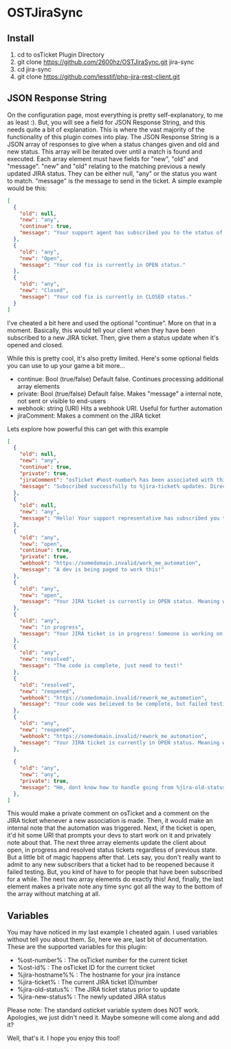 # OSTJiraSync

## Install

1. cd to osTicket Plugin Directory
2. git clone https://github.com/2600hz/OSTJiraSync.git jira-sync
3. cd jira-sync
4. git clone https://github.com/lesstif/php-jira-rest-client.git

## JSON Response String
On the configuration page, most everything is pretty self-explanatory, to me as least :). But, you will see a field for JSON Response String, and this needs quite a bit of explanation. This is where the vast majority of the functionality of this plugin comes into play. The JSON Response String is a JSON array of responses to give when a status changes given and old and new status. This array will be iterated over until a match is found and executed. Each array element must have fields for "new", "old" and "message". "new" and "old" relating to the matching previous a newly updated JIRA status. They can be either null, "any" or the status you want to match. "message" is the message to send in the ticket. A simple example would be this:

``` json
[
  {
    "old": null,
    "new": "any",
    "continue": true,
    "message": "Your support agent has subscribed you to the status of a code fix. You will receive automated messages as it progresses."
  },
  {
    "old": "any",
    "new": "Open",
    "message": "Your cod fix is currently in OPEN status."
  },
  {
    "old": "any",
    "new": "Closed",
    "message": "Your cod fix is currently in CLOSED status."
  }
]
```
I've cheated a bit here and used the optional "continue". More on that in a moment. Basically, this would tell your client when they have been subscribed to a new JIRA ticket. Then, give them a status update when it's opened and closed.

While this is pretty cool, it's also pretty limited. Here's some optional fields you can use to up your game a bit more...

* continue: Bool (true/false) Default false. Continues processing additional array elements
* private: Bool (true/false) Default false. Makes "message" a internal note, not sent or visible to end-users
* webhook: string (URI) Hits a webhook URI. Useful for further automation
* jiraComment: Makes a comment on the JIRA ticket

Lets explore how powerful this can get with this example

``` json
[
  {
    "old": null,
    "new": "any",
    "continue": true,
    "private": true,
    "jiraComment": "osTicket #%ost-number% has been associated with this JIRA ticket. https://ost_install/scp/tickets.php?id=%ost-id%",
    "message": "Subscribed successfully to %jira-ticket% updates. Direct link to JIRA ticket: %jira-hostname%/browse/%jira-ticket%"
  },
  {
    "old": null,
    "new": "any",
    "message": "Hello! Your support representative has subscribed you to updates from a JIRA ticket. Look out for updates!"
  },
  {
    "old": "any",
    "new": "open",
    "continue": true,
    "private": true,
    "webhook": "https://somedomain.invalid/work_me_automation",
    "message": "A dev is being paged to work this!"
  },
  {
    "old": "any",
    "new": "open",
    "message": "Your JIRA ticket is currently in OPEN status. Meaning we are going to work it, but no one has started working it quite yet."
  },
  {
    "old": "any",
    "new": "in progress",
    "message": "Your JIRA ticket is in progress! Someone is working on the code now!"
  },
  {
    "old": "any",
    "new": "resolved",
    "message": "The code is complete, just need to test!"
  },
  {
    "old": "resolved",
    "new": "reopened",
    "webhook": "https://somedomain.invalid/rework_me_automation",
    "message": "Your code was believed to be complete, but failed testing. Sorry, we will update you asap."
  },
  {
    "old": "any",
    "new": "reopened",
    "webhook": "https://somedomain.invalid/rework_me_automation",
    "message": "Your JIRA ticket is currently in OPEN status. Meaning we are going to work it, but no one has started working it quite yet."
  },
  
  {
    "old": "any",
    "new": "any",
    "private": true,
    "message": "Hm, dont know how to handle going from %jira-old-status% status to %jira-old-status% status"
  },
]
```

This would make a private comment on osTicket and a comment on the JIRA ticket whenever a new association is made. Then, it would make an internal note that the automation was triggered. Next, if the ticket is open, it'd hit some URI that prompts your devs to start work on it and privately note about that. The next three array elements update the client about open, in progress and resolved status tickets regardless of previous state. But a little bit of magic happens after that. Lets say, you don't really want to admit to any new subscribers that a ticket had to be reopened because it failed testing. But, you kind of have to for people that have been subscribed for a while. The next two array elements do exactly this! And, finally, the last element makes a private note any time sync got all the way to the bottom of the array without matching at all.

## Variables
You may have noticed in my last example I cheated again. I used variables without tell you about them. So, here we are, last bit of documentation. These are the supported variables for this plugin:

* %ost-number% : The osTicket number for the current ticket
* %ost-id% : The osTicket ID for the current ticket
* %jira-hostname%% : The hostname for your jira instance
* %jira-ticket% : The current JIRA ticket ID/number
* %jira-old-status% : The JIRA ticket status prior to update
* %jira-new-status% : The newly updated JIRA status

Please note: The standard osticket variable system does NOT work. Apologies, we just didn't need it. Maybe someone will come along and add it?

Well, that's it. I hope you enjoy this tool!
